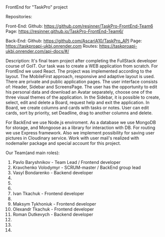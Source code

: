 FrontEnd for "TaskPro" project

Repositories:

Front-End: Github: https://github.com/resinner/TaskPro-FrontEnd-Team6 Page:
https://resinner.github.io/TaskPro-FrontEnd-Team6/

Back-End: Github: https://github.com/AscariA10/TaskPro_API Page:
https://taskproapi-ukbi.onrender.com Routes: https://taskproapi-ukbi.onrender.com/api-docs/#/

Description: It's final team project after completing the FullStack developer course of GoIT. Our
task was to create a WEB application from scratch. For FrontEnd we used React. The project was
implemented according to the layout. The MobileFirst approach, responsive and adaptive layout is
used. There are private and public application pages. The user interface consists of: Header,
Sidebar and ScreensPage. The user has the opportunity to edit his personal data and download an
Avatar separately, choose one of the three visual themes of the application. In the Sidebar, it is
possible to create, select, edit and delete a Board, request help and exit the application. In
Board, we create columns and cards with tasks or notes. User can edit cards, sort by priority, set
Deadline, drag to another columns and delete.

For BackEnd we use Node.js enviroment. As a database we use MongoDB for storage, and Mongoose as a
library for interaction with DB. For routing we use Express framework. Also we implement possibility
for saving user pictures in Cloudinary service. Work with user mail's realized with nodemailer
package and special account for this project.

Our Team(and main roles):

1. Pavlo Baryshnikov - Team Lead / Frontend developer
2. Kravchenko Volodymyr - SCRUM-master / BackEnd group lead
3. Vasyl Bondarenko - Backend developer
4.
5.
6.
7. Ivan Tkachuk - Frontend developer
8.
9. Maksym Tykhoniuk - Frontend developer
10.   Olexandr Tkachuk - Frontend developer
11.   Roman Dutkevych - Backend developer
12.
13.
14.
